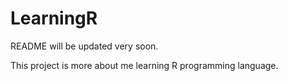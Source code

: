 # LearningR
README will be updated very soon.

This project is more about me learning R programming language. 

